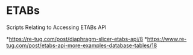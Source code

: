 # ETABs
Scripts Relating to Accessing ETABs API

*https://re-tug.com/post/diaphragm-slicer-etabs-api/8
*https://www.re-tug.com/post/etabs-api-more-examples-database-tables/18
